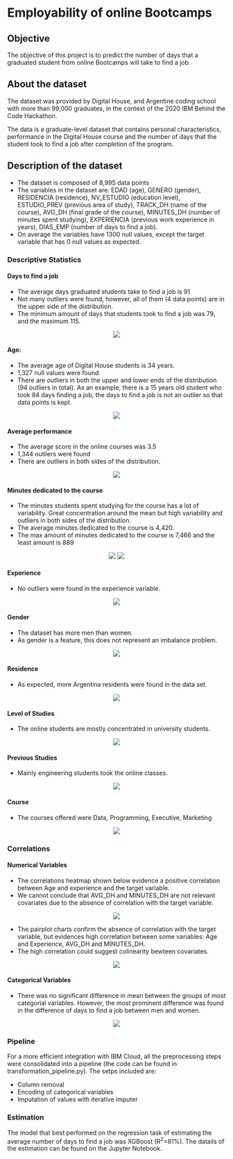 # Employability of online Bootcamps

## Objective

The objective of this project is to predict the number of days that a graduated student from online Bootcamps will take to find a job.

## About the dataset

The dataset was provided by Digital House, and Argentine coding school with more than 99,000 graduates, in the context of the 2020 IBM Behind the Code Hackathon.

The data is a graduate-level dataset that contains personal characteristics, performance in the Digital House course and the number of days that the student took to find a job after completion of the program.

## Description of the dataset

* The dataset is composed of 8,995 data points
* The variables in the dataset are: EDAD (age), GENERO (gender), RESIDENCIA (residence), NV_ESTUDIO (education level), ESTUDIO_PREV (previous area of study), TRACK_DH (name of the course), AVG_DH (final grade of the course), MINUTES_DH (number of minutes spent studying), EXPERIENCIA (previous work experience in years), DIAS_EMP (number of days to find a job).
* On average the variables have 1300 null values, except the target variable that has 0 null values as expected.

### Descriptive Statistics

#### **Days to find a job**
* The average days graduated students take to find a job is 91
* Not many outliers were found, however, all of them (4 data points) are in the upper side of the distribution. 
* The minimum amount of days that students took to find a job was 79, and the maximum 115.
<p align="center">
  <img src="graphs/box_days.png" />
</p>

#### **Age**:
* The average age of Digital House students is 34 years.
* 1,327 null values were found.
* There are outliers in both the upper and lower ends of the distribution (94 outliers in total). As an example, there is a 15 years old student who took 84 days finding a job, the days to find a job is not an outlier so that data points is kept.
<p align="center">
  <img src="graphs/box_age.png" />
</p>

#### **Average performance**
* The average score in the online courses was 3.5
* 1,344 outliers were found
* There are outliers in both sides of the distribution.
<p align="center">
  <img src="graphs/box_avg.png" />
</p>

#### **Minutes dedicated to the course**
* The minutes students spent studying for the course has a lot of variability. Great concentration around the mean but high variability and outliers in both sides of the distribution.
* The average minutes dedicated to the course is 4,420.
* The max amount of minutes dedicated to the course is 7,466 and the least amount is 889

<p align="center">
  <img src="graphs/box_minutes.png"/>
  <img src="graphs/dist_minutes.png"/>
</p>

#### **Experience**
* No outliers were found in the experience variable.
<p align="center">
  <img src="graphs/box_exp.png"/>
</p>

#### **Gender**
* The dataset has more men than women.
* As gender is a feature, this does not represent an imbalance problem.
<p align="center">
  <img src="graphs/bar_gender.png"/>
</p>

#### **Residence**
* As expected, more Argentina residents were found in the data set.
<p align="center">
  <img src="graphs/bar_residence.png"/>
</p>

#### **Level of Studies**
* The online students are mostly concentrated in university students.
<p align="center">
  <img src="graphs/bar_studies.png"/>
</p>

#### **Previous Studies**
* Mainly engineering students took the online classes.
<p align="center">
  <img src="graphs/bar_prev.png"/>
</p>

#### **Course**
* The courses offered were Data, Programming, Executive, Marketing
<p align="center">
  <img src="graphs/bar_course.png"/>
</p>

### Correlations

#### Numerical Variables
* The correlations heatmap shown below evidence a positive correlation between Age and experience and the target variable.
* We cannot conclude that AVG_DH and MINUTES_DH are not relevant covariates due to the absence of correlation with the target variable.
<p align="center">
  <img src="graphs/correlations_hmap.png"/>
</p>

* The pairplot charts confirm the absence of correlation with the target variable, but evidences high correlation between some variables: Age and Experience, AVG_DH and MINUTES_DH.
* The high correlation could suggest colinearity bewteen covariates.

<p align="center">
  <img src="graphs/pairplot.png"/>
</p>

#### Categorical Variables

* There was no significant difference in mean between the groups of most categorial variables. However, the most prominent difference was found in the difference of days to find a job between men and women.

<p align="center">
  <img src="graphs/men_women.png"/>
</p>

### Pipeline

For a more efficient integration with IBM Cloud, all the preprocessing steps were consolidated into a pipeline (the code can be found in transformation_pipeline.py). The setps included are:

* Column removal
* Encoding of categorical variables
* Imputation of values with iterative imputer

### Estimation

The model that best performed on the regression task of estimating the average number of days to find a job was XGBoost (R<sup>2</sup>=81%). The datails of the estimation can be found on the Jupyter Notebook.

